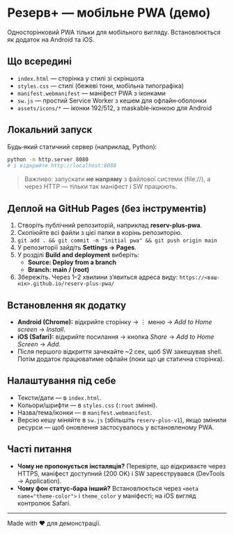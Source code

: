 # Резерв+ — мобільне PWA (демо)

Односторінковий PWA тільки для мобільного вигляду. Встановлюється як додаток на Android та iOS.

## Що всередині
- `index.html` — сторінка у стилі зі скріншота
- `styles.css` — стилі (бежеві тони, мобільна типографіка)
- `manifest.webmanifest` — маніфест PWA з іконками
- `sw.js` — простий Service Worker з кешем для офлайн‑оболонки
- `assets/icons/*` — іконки 192/512, з maskable‑іконкою для Android

## Локальний запуск
Будь‑який статичний сервер (наприклад, Python):
```bash
python -m http.server 8080
# і відкрийте http://localhost:8080
```

> Важливо: запускати **не напряму** з файлової системи (file://), а через HTTP — тільки так маніфест і SW працюють.

## Деплой на GitHub Pages (без інструментів)
1. Створіть публічний репозиторій, наприклад **reserv-plus-pwa**.
2. Скопіюйте всі файли з цієї папки в корінь репозиторію.
3. `git add . && git commit -m "initial pwa" && git push origin main`
4. У репозиторії зайдіть **Settings → Pages**.
5. У розділі **Build and deployment** виберіть:
   - **Source: Deploy from a branch**
   - **Branch: main / (root)**
6. Збережіть. Через 1–2 хвилини з’явиться адреса виду:
   `https://<ваш-нік>.github.io/reserv-plus-pwa/`

## Встановлення як додатку
- **Android (Chrome):** відкрийте сторінку → ⋮ меню → *Add to Home screen* → *Install*.
- **iOS (Safari):** відкрийте посилання → кнопка *Share* → *Add to Home Screen* → *Add*.
- Після першого відкриття зачекайте ~2 сек, щоб SW закешував shell. Потім додаток працюватиме офлайн (поки що це статична сторінка).

## Налаштування під себе
- Тексти/дати — в `index.html`.
- Кольори/шрифти — в `styles.css` (`:root` змінні).
- Назва/тема/іконки — в `manifest.webmanifest`.
- Версію кешу міняйте в `sw.js` (збільшіть `reserv-plus-v1`), якщо змінили ресурси — щоб оновлення застосувалось у встановленому PWA.

## Часті питання
- **Чому не пропонується інсталяція?** Перевірте, що відкриваєте через HTTPS, маніфест доступний (200 OK) і SW зареєструвався (DevTools → Application).
- **Чому фон статус-бара інший?** Встановлюється через `<meta name="theme-color">` і `theme_color` у маніфесті; на iOS вигляд контролює Safari.

---
Made with ❤️ для демонстрації.
